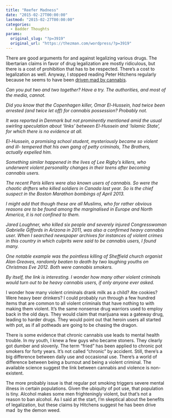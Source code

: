 ```yaml
---
title: "Reefer Madness"
date: "2015-02-27T00:00:00"
lastmod: "2015-02-27T00:00:00"
categories:
  - Badder Thoughts
params:
  original_slug: "?p=3919"
  original_url: "https://thezman.com/wordpress/?p=3919"
---
```


There are good arguments for and against legalizing various drugs. The
libertarian claims in favor of drug legalization are mostly ridiculous,
but there is a cost of prohibition that has to be respected. There’s a
cost to legalization as well. Anyway, I stopped reading Peter Hitchens
regularly because he seems to have been <a
href="http://hitchensblog.mailonsunday.co.uk/2015/02/obviously-no-connection-here-.html"
rel="noopener" target="_blank">driven mad by cannabis</a>.

*Can you put two and two together? Have a try. The authorities, and most
of the media, cannot.*

*Did you know that the Copenhagen killer, Omar El-Hussein, had twice
been arrested (and twice let off) for cannabis possession? Probably
not.*

*It was reported in Denmark but not prominently mentioned amid the usual
swirling speculation about ‘links’ between El-Hussein and ‘Islamic
State’, for which there is no evidence at all.*

*El-Hussein, a promising school student, mysteriously became so violent
and ill- tempered that his own gang of petty criminals, The Brothers,
actually expelled him.*

*Something similar happened in the lives of Lee Rigby’s killers, who
underwent violent personality changes in their teens after becoming
cannabis users.*

*The recent Paris killers were also known users of cannabis. So were the
chaotic drifters who killed soldiers in Canada last year. So is the
chief suspect in the Boston Marathon bombings of April 2013.*

*I might add that though these are all Muslims, who for rather obvious
reasons are to be found among the marginalised in Europe and North
America, it is not confined to them.*

*Jared Loughner, who killed six people and severely injured
Congresswoman Gabrielle Giffords in Arizona in 2011, was also a
confirmed heavy cannabis user. When I searched newspaper archives for
instances of violent crimes in this country in which culprits were said
to be cannabis users, I found many.*

*One notable example was the pointless killing of Sheffield church
organist Alan Greaves, randomly beaten to death by two laughing youths
on Christmas Eve 2012. Both were cannabis smokers.*

*By itself, the link is interesting. I wonder how many other violent
criminals would turn out to be heavy cannabis users, if only anyone ever
asked.*

I wonder how many violent criminals drank milk as a child? Ate cookies?
Were heavy beer drinkers? I could probably run through a few hundred
items that are common to all violent criminals that have nothing to with
making them violent. It’s the same nonsense drug warriors used to employ
back in the old days. They would claim that marijuana was a gateway
drug, leading to harder drugs. They would point out that heroin users
all started with pot, as if all potheads are going to be chasing the
dragon.

There is some evidence that chronic cannabis use leads to mental health
trouble. In my youth, I knew a few guys who became stoners. They clearly
got dumber and slovenly. The term “fried” has been applied to chronic
pot smokers for forty years. It’s not called “chronic” by accident.
Still, there’s a big difference between daily use and occasional use.
There’s a world of difference between being a burnout and being a
violent criminal. The available science suggest the link between
cannabis and violence is non-existent.

The more probably issue is that regular pot smoking triggers severe
mental illness in certain populations. Given the ubiquity of pot use,
that population is tiny. Alcohol makes some men frighteningly violent,
but that’s not a reason to ban alcohol. As I said at the start, I’m
skeptical about the benefits of legalization, but these claims by
Hitchens suggest he has been drive mad  by the demon weed.
